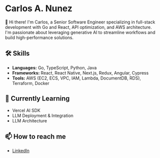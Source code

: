 # Carlos A. Nunez

👋 Hi there! I'm Carlos, a Senior Software Engineer specializing in full-stack development with Go and React, API optimization, and AWS architecture. I'm passionate about leveraging generative AI to streamline workflows and build high-performance solutions.

## 🛠️ Skills

- **Languages:** Go, TypeScript, Python, Java
- **Frameworks:** React, React Native, Next.js, Redux, Angular, Cypress
- **Tools:** AWS (EC2, ECS, VPC, IAM, Lambda, DocumentDB, RDS), Terraform, Docker

## 🌱 Currently Learning

- Vercel AI SDK
- LLM Deployment & Integration
- LLM Architecture


## 📫 How to reach me

- [LinkedIn](https://linkedin.com/in/carlos-nunezz)


